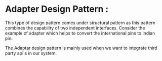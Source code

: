 # Adapter Design Pattern :
This type of design pattern comes under structural pattern as this pattern combines the capability of two independent interfaces. Consider the example of adapter which helps to convert the international pins to indian pin.

The Adaptar design pattern is mainly used when we want to integrate third party api's in our system.
